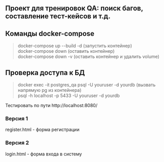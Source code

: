 ## Проект для тренировок QA: поиск багов, составление тест-кейсов и т.д.

## Команды docker-compose
>docker-compose up --build -d (запустить контейнер)     
>docker-compose down (оставить контейнер)    
>docker-compose down -v (оставить контейнер и удалить volume)    

## Проверка доступа к БД
>docker exec -it postgres_qa psql -U youruser -d yourdb  (вызвать напрямую pg из контейнера)      
>psql -h localhost -p 5433 -U youruser -d yourdb 

Тестировать по пути http://localhost:8080/   

### Версия 1   
register.html - форма регистрации    

### Версия 2   
login.html - форма входа в систему   